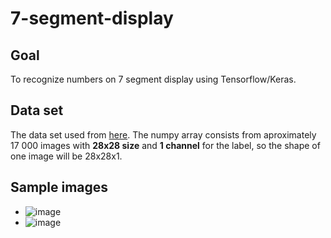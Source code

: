 # 7-segment-display

## Goal 
To recognize numbers on 7 segment display using Tensorflow/Keras.

## Data set
The data set used from [here](https://np.reddit.com/r/MachineLearning/comments/j10ub1/p_like_mnist_but_for_7segment_displays/).
The numpy array consists from aproximately 17 000 images with **28x28 size** and **1 channel** for the label, so the shape of one image will be 28x28x1.

## Sample images
  - ![image](https://user-images.githubusercontent.com/44996131/152465092-1c613195-433f-4926-b350-e81a09aadb86.png)
  - ![image](https://user-images.githubusercontent.com/44996131/152465142-fcb38a4e-c5ed-4b88-bb27-57a7c5259c22.png)

